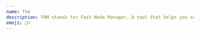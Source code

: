 ```yaml
---
name: fnm
description: FNM stands for Fast Node Manager. A tool that helps you switch between different versions of Node.js.
emoji: 👯‍♂️
---
```

